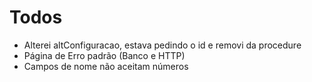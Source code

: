 # Todos

* Alterei altConfiguracao, estava pedindo o id e removi da procedure
* Página de Erro padrão (Banco e HTTP)
* Campos de nome não aceitam números

